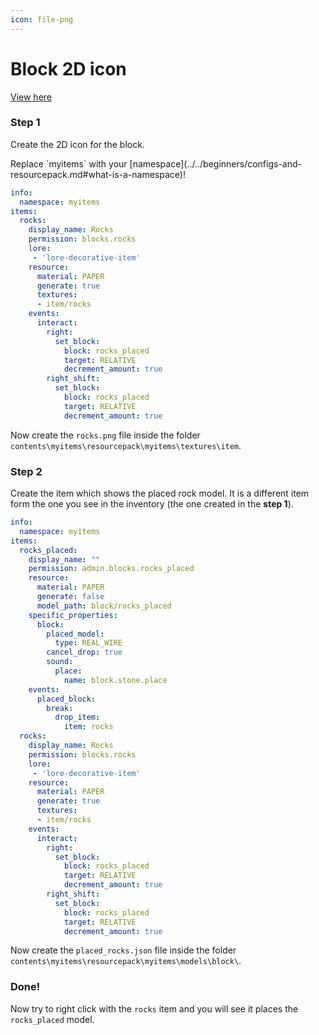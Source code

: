 ```yaml
---
icon: file-png
---
```


# Block 2D icon


[View here](https://youtu.be/FOLoAAjV_oI)


### Step 1

Create the 2D icon for the block.


<Note>
Replace `myitems` with your [namespace](../../beginners/configs-and-resourcepack.md#what-is-a-namespace)!
</Note>


```yaml
info:
  namespace: myitems
items:
  rocks:
    display_name: Rocks
    permission: blocks.rocks
    lore:
     - 'lore-decorative-item'
    resource:
      material: PAPER
      generate: true
      textures:
      - item/rocks
    events:
      interact:
        right:
          set_block:
            block: rocks_placed
            target: RELATIVE
            decrement_amount: true
        right_shift:
          set_block:
            block: rocks_placed
            target: RELATIVE
            decrement_amount: true
```

Now create the `rocks.png` file inside the folder `contents\myitems\resourcepack\myitems\textures\item`.

### Step 2

Create the item which shows the placed rock model. It is a different item form the one you see in the inventory (the one created in the **step 1**).

```yaml
info:
  namespace: myitems
items:
  rocks_placed:
    display_name: ""
    permission: admin.blocks.rocks_placed
    resource:
      material: PAPER
      generate: false
      model_path: block/rocks_placed
    specific_properties:
      block:
        placed_model:
          type: REAL_WIRE
        cancel_drop: true
        sound:
          place:
            name: block.stone.place
    events:
      placed_block:
        break:
          drop_item:
            item: rocks
  rocks:
    display_name: Rocks
    permission: blocks.rocks
    lore:
     - 'lore-decorative-item'
    resource:
      material: PAPER
      generate: true
      textures:
      - item/rocks
    events:
      interact:
        right:
          set_block:
            block: rocks_placed
            target: RELATIVE
            decrement_amount: true
        right_shift:
          set_block:
            block: rocks_placed
            target: RELATIVE
            decrement_amount: true
```

Now create the `placed_rocks.json` file inside the folder `contents\myitems\resourcepack\myitems\models\block\`.

### Done!

Now try to right click with the `rocks` item and you will see it places the `rocks_placed` model.
